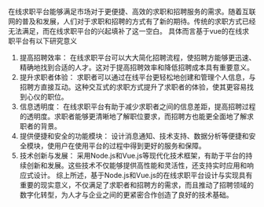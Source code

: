 在线求职平台能够满足市场对于更便捷、高效的求职和招聘服务的需求。随着互联网的普及和发展，人们对于求职和招聘的方式有了新的期待。传统的求职方式已经无法满足，而在线求职平台的兴起填补了这一空白。
具体而言基于vue的在线求职平台有以下研究意义
1. 提高招聘效率： 在线求职平台可以大大简化招聘流程，使招聘方能够更迅速、精确地找到合适的人才。这对于提高招聘效率和降低招聘成本具有重要意义。
2. 提升求职者体验： 求职者可以通过在线平台更轻松地创建和管理个人信息，与招聘方直接互动。这种交互式的求职方式提升了求职者的体验，使其更容易找到心仪的职位。
3. 信息透明度： 在线求职平台有助于减少求职者之间的信息差距，提高招聘过程的透明度。求职者能够更清晰地了解职位要求，而招聘方也能更全面地了解求职者的背景。
4. 提供便捷和安全的功能模块： 设计消息通知、技术支持、数据分析等便捷和安全模块，使用户在使用平台的过程中得到更好的服务和保障。
5. 技术创新与发展： 采用Node.js和Vue.js等现代化技术框架，有助于平台的持续创新和发展。这些技术不仅能够提供高性能和灵活性，还支持实时应用和响应式设计。
综上所述，基于Node.js和Vue.js的在线求职平台设计与实现具有重要的现实意义，不仅满足了求职者和招聘方的需求，而且推动了招聘领域的数字化转型，为人才与企业之间的更紧密合作创造了良好的技术基础。